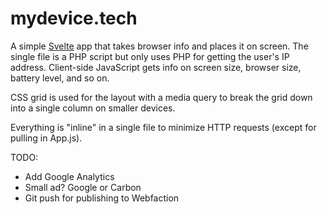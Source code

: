 # mydevice.tech

A simple [Svelte](https://svelte.technology) app that takes browser info and places it on screen. The single file is a PHP script but only uses PHP for getting 
the user's IP address. Client-side JavaScript gets info on screen size, browser size, battery level, and so on.

CSS grid is used for the layout with a media query to break the grid down into a single column on smaller devices. 

Everything is "inline" in a single file to minimize HTTP requests (except for pulling in App.js).  

TODO:
* Add Google Analytics
* Small ad? Google or Carbon
* Git push for publishing to Webfaction